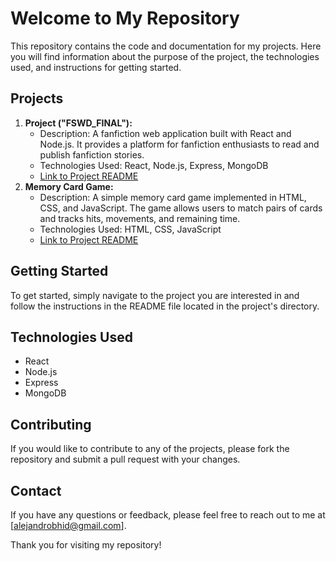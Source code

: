 # **Welcome to My Repository**

This repository contains the code and documentation for my projects. Here you will find information about the purpose of the project, the technologies used, and instructions for getting started.

## Projects
1. **Project ("FSWD_FINAL"):**
   - Description: A fanfiction web application built with React and Node.js. It provides a platform for fanfiction enthusiasts to read and publish fanfiction stories.
   - Technologies Used: React, Node.js, Express, MongoDB
   - [Link to Project README](https://github.com/AlejandroBHH/FSWD_FINAL)
2. **Memory Card Game:**
   - Description: A simple memory card game implemented in HTML, CSS, and JavaScript. The game allows users to match pairs of cards and tracks hits, movements, and remaining time.
   - Technologies Used: HTML, CSS, JavaScript
   - [Link to Project README](https://github.com/AlejandroBHH/Card-Match)

## Getting Started
To get started, simply navigate to the project you are interested in and follow the instructions in the README file located in the project's directory.

## Technologies Used
- React
- Node.js
- Express
- MongoDB

## Contributing
If you would like to contribute to any of the projects, please fork the repository and submit a pull request with your changes.

## Contact
If you have any questions or feedback, please feel free to reach out to me at [alejandrobhid@gmail.com].

Thank you for visiting my repository!
